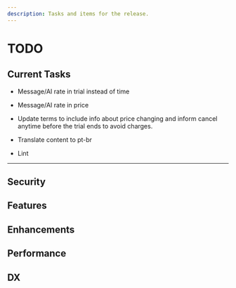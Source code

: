 ```yaml
---
description: Tasks and items for the release.
---
```


# TODO

## Current Tasks

- Message/AI rate in trial instead of time
- Message/AI rate in price

- Update terms to include info about price changing and inform cancel anytime before the trial ends to avoid charges.
- Translate content to pt-br
- Lint

---

## Security

## Features

## Enhancements

## Performance

## DX
